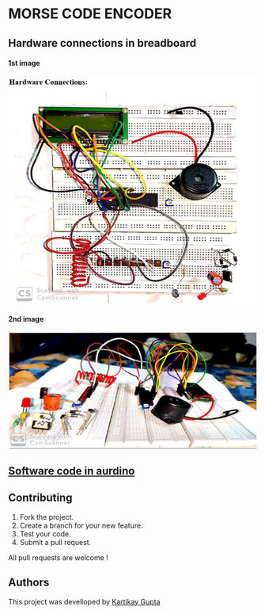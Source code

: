 # MORSE CODE ENCODER

## Hardware connections in breadboard

#### 1st image
![a](https://github.com/Kartikay77/Resume/blob/main/MORSE%20CODE%20ENCODER/media/MICRO%20J1.jpg?raw=true)

#### 2nd image
![b](https://github.com/Kartikay77/Resume/blob/main/MORSE%20CODE%20ENCODER/media/MICRO%20J2.jpg?raw=true)

## [Software code in aurdino](https://github.com/Kartikay77/Resume/blob/main/Micro_Project/micro%20MORSE%20CODE%20ENCODER.c)

## Contributing
1. Fork the project.
2. Create a branch for your new feature.
3. Test your code.
5. Submit a pull request.

All pull requests are welcome !

## Authors
This project was develloped by [Kartikay Gupta](https://github.com/Kartikay77)
